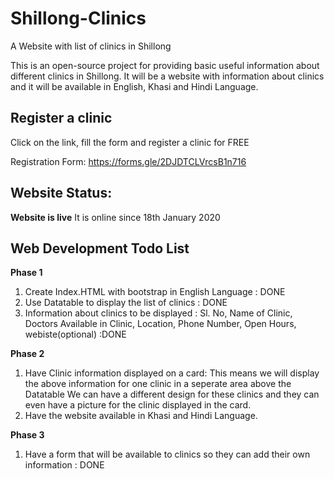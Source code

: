 # Shillong-Clinics
A Website with list of clinics in Shillong

This is an open-source project for providing basic useful information about different clinics in Shillong. 
It will be a website with information about clinics and it will be available in English, Khasi and Hindi Language.

## Register a clinic 
  Click on the link, fill the form and register a clinic for FREE

  Registration Form: https://forms.gle/2DJDTCLVrcsB1n716

## Website Status: 
 __Website is live__
 It is online since 18th January 2020
 

## Web Development Todo List
**Phase 1**
1. Create Index.HTML with bootstrap in English Language : DONE
2. Use Datatable to display the list of clinics : DONE
3. Information about clinics to be displayed : Sl. No, Name of Clinic, Doctors Available in Clinic, Location, Phone Number, Open Hours, webiste(optional) :DONE

**Phase 2**
1. Have Clinic information displayed on a card:
  This means we will display the above information for one clinic in a seperate area above the Datatable
  We can have a different design for these clinics and they can even have a picture for the clinic displayed in the card.
2. Have the website available in Khasi and Hindi Language.

**Phase 3**
1. Have a form that will be available to clinics so they can add their own information : DONE

